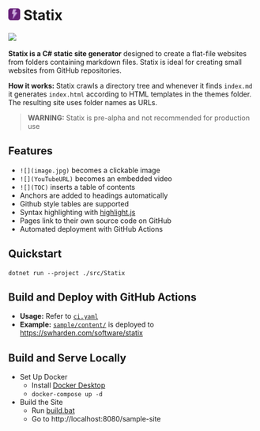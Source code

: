 # <img src="dev/icon/icon.png" height="24" width="24"> Statix

[![](https://img.shields.io/github/workflow/status/swharden/Statix/CI)](https://github.com/swharden/Statix/actions/workflows/ci.yaml)

**Statix is a C# static site generator** designed to create a flat-file websites from folders containing markdown files. Statix is ideal for creating small websites from GitHub repositories.

**How it works:** Statix crawls a directory tree and whenever it finds `index.md` it generates `index.html` according to HTML templates in the themes folder. The resulting site uses folder names as URLs.

> **WARNING:** Statix is pre-alpha and not recommended for production use

## Features

* `![](image.jpg)` becomes a clickable image
* `![](YouTubeURL)` becomes an embedded video
* `![](TOC)` inserts a table of contents
* Anchors are added to headings automatically
* Github style tables are supported
* Syntax highlighting with [highlight.js](https://highlightjs.org/)
* Pages link to their own source code on GitHub
* Automated deployment with GitHub Actions

## Quickstart

```
dotnet run --project ./src/Statix
```

## Build and Deploy with GitHub Actions
* **Usage:** Refer to [`ci.yaml`](ci.yaml)
* **Example:** [`sample/content/`](sample/content) is deployed to https://swharden.com/software/statix

## Build and Serve Locally
* Set Up Docker
  * Install [Docker Desktop](https://www.docker.com/products/docker-desktop)
  * `docker-compose up -d`
* Build the Site
  * Run [build.bat](build.bat)
  * Go to http://localhost:8080/sample-site